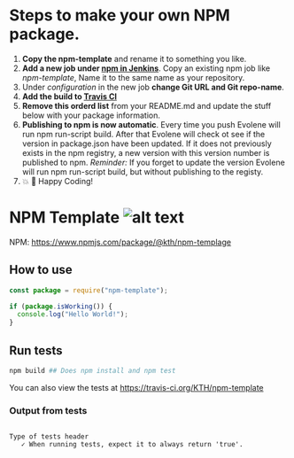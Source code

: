 # Steps to make your own NPM package.

1. **Copy the npm-template** and rename it to something you like.
2. **Add a new job under [npm in Jenkins](https://build.sys.kth.se/view/npm/)**. Copy an existing npm job like _npm-template_, Name it to the same name as your repository.
3. Under _configuration_ in the new job **change Git URL and Git repo-name**.
4. **Add the build to [Travis CI](https://travis-ci.org/organizations/KTH/repositories)**
5. **Remove this orderd list** from your README.md and update the stuff below with your package information.
6. **Publishing to npm is now automatic**. Every time you push Evolene will run npm run-script build. After that Evolene will check ot see if the version in package.json have been updated. If it does not previously exists in the npm registry, a new version with this version number is published to npm.
*Reminder:* If you forget to update the version Evolene will run npm run-script build, but without publishing to the registy.
6. 💥 🎉 Happy Coding!

# NPM Template ![alt text](https://api.travis-ci.org/KTH/npm-template.svg?branch=master)

NPM: https://www.npmjs.com/package/@kth/npm-templage

## How to use

```javascript
const package = require("npm-template");

if (package.isWorking()) {
  console.log("Hello World!");
}
```

## Run tests

```bash
npm build ## Does npm install and npm test
```

You can also view the tests at https://travis-ci.org/KTH/npm-template

### Output from tests

```text

Type of tests header
   ✓ When running tests, expect it to always return 'true'.

```
